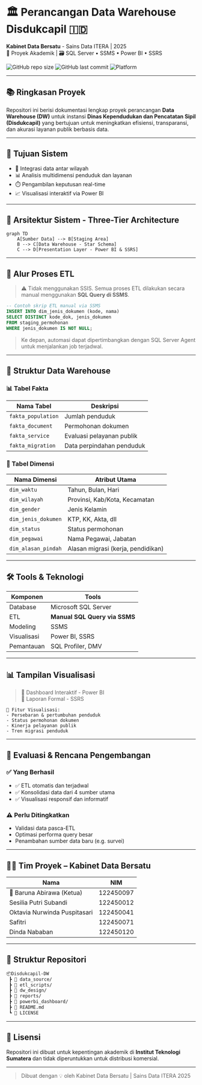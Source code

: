 
# 🏛️ Perancangan Data Warehouse Disdukcapil 🇮🇩
**Kabinet Data Bersatu** - Sains Data ITERA | 2025  
📁 Proyek Akademik | 🗃️ SQL Server • SSMS • Power BI • SSRS

![GitHub repo size](https://img.shields.io/github/repo-size/yourusername/disdukcapil-datawarehouse?color=blue)
![GitHub last commit](https://img.shields.io/github/last-commit/yourusername/disdukcapil-datawarehouse?style=flat-square)
![Platform](https://img.shields.io/badge/platform-Microsoft%20SQL%20Server-lightgrey?logo=microsoft)

---

## 📚 Ringkasan Proyek

Repositori ini berisi dokumentasi lengkap proyek perancangan **Data Warehouse (DW)** untuk instansi **Dinas Kependudukan dan Pencatatan Sipil (Disdukcapil)** yang bertujuan untuk meningkatkan efisiensi, transparansi, dan akurasi layanan publik berbasis data.

---

## 🎯 Tujuan Sistem

- 📌 Integrasi data antar wilayah
- 📊 Analisis multidimensi penduduk dan layanan
- ⏱️ Pengambilan keputusan real-time
- 📈 Visualisasi interaktif via Power BI

---

## 🧱 Arsitektur Sistem - Three-Tier Architecture

```mermaid
graph TD
    A[Sumber Data] --> B[Staging Area]
    B --> C[Data Warehouse - Star Schema]
    C --> D[Presentation Layer - Power BI & SSRS]
```

---

## 🔄 Alur Proses ETL

> ⚠️ Tidak menggunakan SSIS. Semua proses ETL dilakukan secara manual menggunakan **SQL Query di SSMS**.

```sql
-- Contoh skrip ETL manual via SSMS
INSERT INTO dim_jenis_dokumen (kode, nama)
SELECT DISTINCT kode_dok, jenis_dokumen
FROM staging_permohonan
WHERE jenis_dokumen IS NOT NULL;
```

> Ke depan, automasi dapat dipertimbangkan dengan SQL Server Agent untuk menjalankan job terjadwal.

---

## 📁 Struktur Data Warehouse

### 📊 Tabel Fakta

| Nama Tabel         | Deskripsi                            |
|--------------------|---------------------------------------|
| `fakta_population` | Jumlah penduduk                      |
| `fakta_document`   | Permohonan dokumen                   |
| `fakta_service`    | Evaluasi pelayanan publik            |
| `fakta_migration`  | Data perpindahan penduduk            |

### 🧩 Tabel Dimensi

| Nama Dimensi         | Atribut Utama                     |
|----------------------|-----------------------------------|
| `dim_waktu`          | Tahun, Bulan, Hari                |
| `dim_wilayah`        | Provinsi, Kab/Kota, Kecamatan     |
| `dim_gender`         | Jenis Kelamin                     |
| `dim_jenis_dokumen`  | KTP, KK, Akta, dll                |
| `dim_status`         | Status permohonan                 |
| `dim_pegawai`        | Nama Pegawai, Jabatan             |
| `dim_alasan_pindah`  | Alasan migrasi (kerja, pendidikan)|

---

## 🛠️ Tools & Teknologi

| Komponen      | Tools                           |
|---------------|----------------------------------|
| Database      | Microsoft SQL Server             |
| ETL           | **Manual SQL Query via SSMS**   |
| Modeling      | SSMS                            |
| Visualisasi   | Power BI, SSRS                  |
| Pemantauan    | SQL Profiler, DMV               |

---

## 📊 Tampilan Visualisasi

> 📌 Dashboard Interaktif - Power BI  
> 📄 Laporan Formal - SSRS

```text
🧭 Fitur Visualisasi:
- Persebaran & pertumbuhan penduduk
- Status permohonan dokumen
- Kinerja pelayanan publik
- Tren migrasi penduduk
```

---

## 🧠 Evaluasi & Rencana Pengembangan

### ✅ Yang Berhasil
- ✅ ETL otomatis dan terjadwal
- ✅ Konsolidasi data dari 4 sumber utama
- ✅ Visualisasi responsif dan informatif

### ⚠️ Perlu Ditingkatkan
- Validasi data pasca-ETL
- Optimasi performa query besar
- Penambahan sumber data baru (e.g. survei)

---

## 👨‍💻 Tim Proyek – Kabinet Data Bersatu

| Nama                           | NIM          |
|--------------------------------|--------------|
| 🧠 Baruna Abirawa (Ketua)      | 122450097    |
| Sesilia Putri Subandi          | 122450012    |
| Oktavia Nurwinda Puspitasari   | 122450041    |
| Safitri                        | 122450071    |
| Dinda Nababan                  | 122450120    |

---

## 📂 Struktur Repositori

```bash
📦Disdukcapil-DW
 ┣ 📁 data_source/
 ┣ 📁 etl_scripts/
 ┣ 📁 dw_design/
 ┣ 📁 reports/
 ┣ 📁 powerbi_dashboard/
 ┣ 📄 README.md
 ┗ 📄 LICENSE
```

---

## 📃 Lisensi

Repositori ini dibuat untuk kepentingan akademik di **Institut Teknologi Sumatera** dan tidak diperuntukkan untuk distribusi komersial.

---

> Dibuat dengan 💡 oleh Kabinet Data Bersatu | Sains Data ITERA 2025
